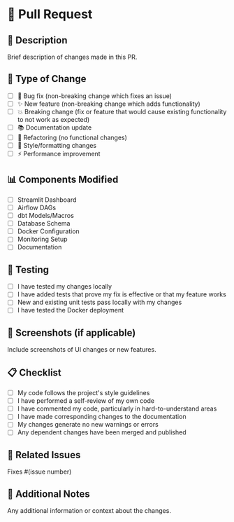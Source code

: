 # 🚀 Pull Request

## 📝 Description
Brief description of changes made in this PR.

## 🔄 Type of Change
- [ ] 🐛 Bug fix (non-breaking change which fixes an issue)
- [ ] ✨ New feature (non-breaking change which adds functionality)
- [ ] 💥 Breaking change (fix or feature that would cause existing functionality to not work as expected)
- [ ] 📚 Documentation update
- [ ] 🔧 Refactoring (no functional changes)
- [ ] 🎨 Style/formatting changes
- [ ] ⚡ Performance improvement

## 📊 Components Modified
- [ ] Streamlit Dashboard
- [ ] Airflow DAGs
- [ ] dbt Models/Macros
- [ ] Database Schema
- [ ] Docker Configuration
- [ ] Monitoring Setup
- [ ] Documentation

## 🧪 Testing
- [ ] I have tested my changes locally
- [ ] I have added tests that prove my fix is effective or that my feature works
- [ ] New and existing unit tests pass locally with my changes
- [ ] I have tested the Docker deployment

## 📸 Screenshots (if applicable)
Include screenshots of UI changes or new features.

## 📋 Checklist
- [ ] My code follows the project's style guidelines
- [ ] I have performed a self-review of my own code
- [ ] I have commented my code, particularly in hard-to-understand areas
- [ ] I have made corresponding changes to the documentation
- [ ] My changes generate no new warnings or errors
- [ ] Any dependent changes have been merged and published

## 🔗 Related Issues
Fixes #(issue number)

## 📝 Additional Notes
Any additional information or context about the changes.
